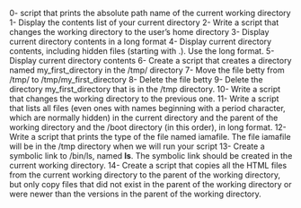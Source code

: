 0- script that prints the absolute path name of the current working directory
1- Display the contents list of your current directory
2- Write a script that changes the working directory to the user’s home directory
3- Display current directory contents in a long format
4- Display current directory contents, including hidden files (starting with .). Use the long format.
5- Display current directory contents
6- Create a script that creates a directory named my_first_directory in the /tmp/ directory
7- Move the file betty from /tmp/ to /tmp/my_first_directory
8- Delete the file betty
9- Delete the directory my_first_directory that is in the /tmp directory.
10- Write a script that changes the working directory to the previous one.
11- Write a script that lists all files (even ones with names beginning with a period character, which are normally hidden) in the current directory and the parent of the working directory and the /boot directory (in this order), in long format.
12- Write a script that prints the type of the file named iamafile. The file iamafile will be in the /tmp directory when we will run your script
13- Create a symbolic link to /bin/ls, named __ls__. The symbolic link should be created in the current working directory.
14- Create a script that copies all the HTML files from the current working directory to the parent of the working directory, but only copy files that did not exist in the parent of the working directory or were newer than the versions in the parent of the working directory.
